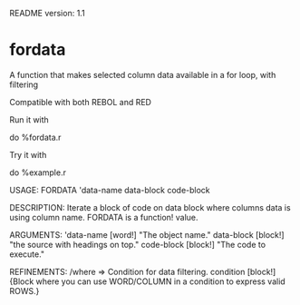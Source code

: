 README version: 1.1

# fordata
A function that makes selected column data available in a for loop, with filtering

Compatible with both REBOL and RED


Run it with 

do %fordata.r

Try it with

do %example.r

USAGE:
     FORDATA 'data-name data-block code-block

DESCRIPTION: 
     Iterate a block of code on data block where columns data is using column name. 
     FORDATA is a function! value.

ARGUMENTS:
     'data-name   [word!] "The object name."
     data-block   [block!] "the source with headings on top."
     code-block   [block!] "The code to execute."

REFINEMENTS:
     /where       => Condition for data filtering.
        condition    [block!] {Block where you can use WORD/COLUMN in a condition to express valid ROWS.}

